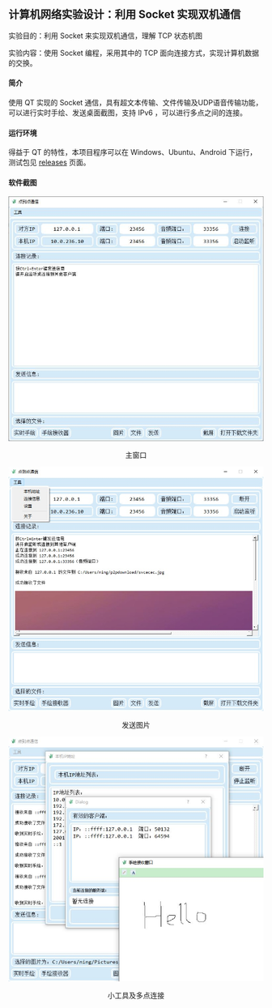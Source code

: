 ## 计算机网络实验设计：利用 Socket 实现双机通信

实验目的：利用 Socket 来实现双机通信，理解 TCP 状态机图

实验内容：使用 Socket 编程，采用其中的 TCP 面向连接方式，实现计算机数据的交换。

#### 简介

使用 QT 实现的 Socket 通信，具有超文本传输、文件传输及UDP语音传输功能，可以进行实时手绘、发送桌面截图，支持 IPv6 ，可以进行多点之间的连接。

#### 运行环境

得益于 QT 的特性，本项目程序可以在 Windows、Ubuntu、Android 下运行，测试包见 [releases](https://github.com/ningzichun/socket/releases) 页面。

#### 软件截图

![img0](img/img0.jpg)

<center>主窗口</center>

![img1](img/img1.jpg)

<center>发送图片</center>

![img2](img/img2.jpg)

<center>小工具及多点连接</center>

#### 

